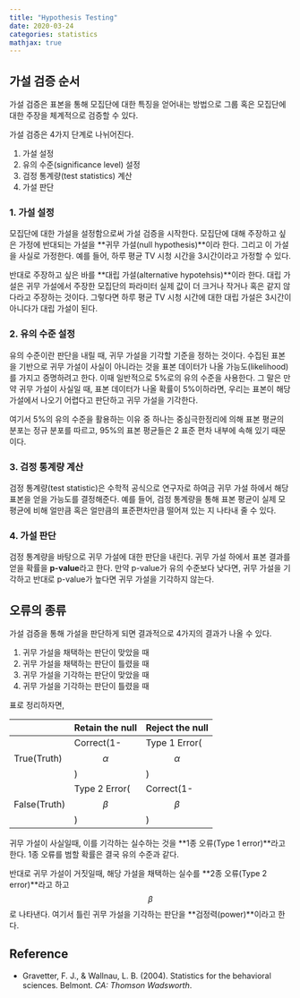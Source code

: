 ```yaml
---
title: "Hypothesis Testing"
date: 2020-03-24
categories: statistics
mathjax: true
---
```




## 가설 검증 순서

가설 검증은 표본을 통해 모집단에 대한 특징을 얻어내는 방법으로 그룹 혹은 모집단에 대한 주장을 체계적으로 검증할 수 있다.

가설 검증은 4가지 단계로 나뉘어진다. 

1. 가설 설정
2. 유의 수준(significance level) 설정
3. 검정 통계량(test statistics) 계산
4. 가설 판단



### 1. 가설 설정

모집단에 대한 가설을 설정함으로써 가설 검증을 시작한다. 모집단에 대해 주장하고 싶은 가정에 반대되는 가설을 **귀무 가설(null hypothesis)**이라 한다. 그리고 이 가설을 사실로 가정한다. 예를 들어, 하루 평균 TV 시청 시간을 3시간이라고 가정할 수 있다.

반대로 주장하고 싶은 바를 **대립 가설(alternative hypotehsis)**이라 한다. 대립 가설은 귀무 가설에서 주장한 모집단의 파라미터 실제 값이 더 크거나 작거나 혹은 같지 않다라고 주장하는 것이다. 그렇다면 하루 평균 TV 시청 시간에 대한 대립 가설은 3시간이 아니다가 대립 가설이 된다.



### 2. 유의 수준 설정

유의 수준이란 판단을 내릴 때, 귀무 가설을 기각할 기준을 정하는 것이다.  수집된 표본을 기반으로 귀무 가설이 사실이 아니라는 것을 표본 데이터가 나올 가능도(likelihood)를 가지고 증명하려고 한다. 이때 일반적으로 5%로의 유의 수준을 사용한다. 그 말은 만약 귀무 가설이 사실일 때, 표본 데이터가 나올 확률이 5%이하라면, 우리는 표본이 해당 가설에서 나오기 어렵다고 판단하고 귀무 가설을 기각한다.

 여기서 5%의 유의 수준을 활용하는 이유 중 하나는 중심극한정리에 의해 표본 평균의 분포는 정규 분포를 따르고, 95%의 표본 평균들은 2 표준 편차 내부에 속해 있기 때문이다.



### 3. 검정 통계량 계산

검정 통계량(test statistic)은 수학적 공식으로 연구자로 하여금 귀무 가설 하에서 해당 표본을 얻을 가능도를 결정해준다. 예를 들어, 검정 통계량을 통해 표본 평균이 실제 모평균에 비해 얼만큼 혹은 얼만큼의 표준편차만큼 떨어져 있는 지 나타내 줄 수 있다.



### 4. 가설 판단

검정 통계량을 바탕으로 귀무 가설에 대한 판단을 내린다. 귀무 가설 하에서 표본 결과를 얻을 확률을 **p-value**​라고 한다. 만약 p-value가 유의 수준보다 낮다면, 귀무 가설을 기각하고 반대로 p-value가 높다면 귀무 가설을 기각하지 않는다.



## 오류의 종류

가설 검증을 통해 가설을 판단하게 되면 결과적으로 4가지의 결과가 나올 수 있다.

1. 귀무 가설을 채택하는 판단이 맞았을 때
2. 귀무 가설을 채택하는 판단이 틀렸을 때
3. 귀무 가설을 기각하는 판단이 맞았을 때
4. 귀무 가설을 기각하는 판단이 틀렸을 때



표로 정리하자면,

|              | Retain the null         | Reject the null          |
| ------------ | ----------------------- | ------------------------ |
| True(Truth)  | Correct(1- $$\alpha$$)  | Type 1 Error($$\alpha$$) |
| False(Truth) | Type 2 Error($$\beta$$) | Correct(1-$$\beta$$)     |

귀무 가설이 사실일때, 이를 기각하는 실수하는 것을 **1종 오류(Type 1 error)**라고 한다. 1종 오류를 범할 확률은 결국 유의 수준과 같다.

반대로 귀무 가설이 거짓일때, 해당 가설을 채택하는 실수를 **2종 오류(Type 2 error)**라고 하고 $$\beta$$로 나타낸다. 여기서 틀린 귀무 가설을 기각하는 판단을 **검정력(power)**이라고 한다.



## Reference

- Gravetter, F. J., & Wallnau, L. B. (2004). Statistics for the behavioral sciences. Belmont. *CA: Thomson Wadsworth*.

